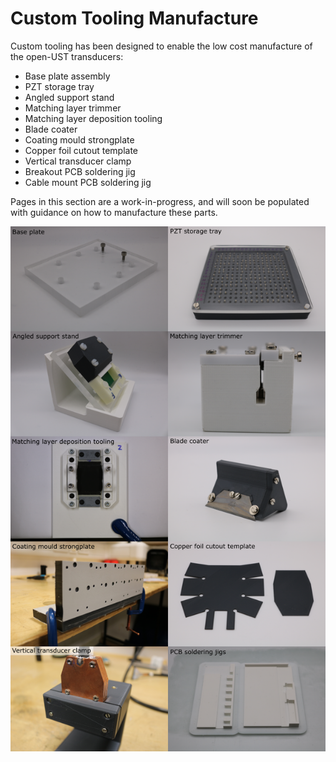 # Custom Tooling Manufacture

Custom tooling has been designed to enable the low cost manufacture of the open-UST transducers:

- Base plate assembly
- PZT storage tray
- Angled support stand
- Matching layer trimmer
- Matching layer deposition tooling
- Blade coater
- Coating mould strongplate
- Copper foil cutout template
- Vertical transducer clamp
- Breakout PCB soldering jig
- Cable mount PCB soldering jig

Pages in this section are a work-in-progress, and will soon be populated with guidance on how to manufacture these parts.

![custom-tooling-summary](img/custom-tooling-summary.png)